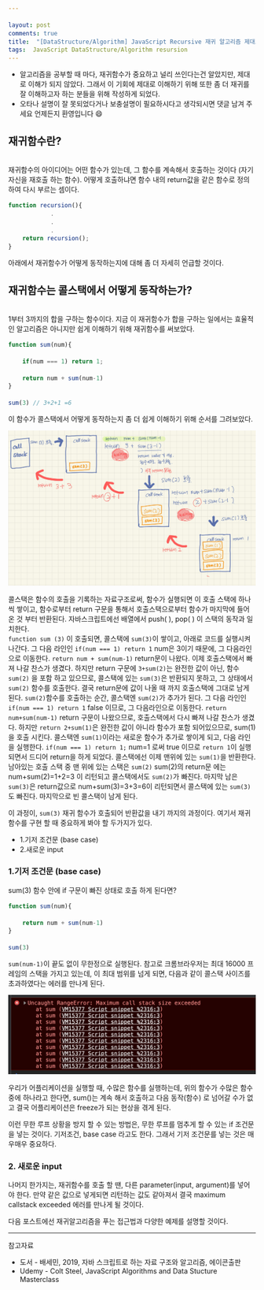 ```yaml
---

layout: post
comments: true
title:  "[DataStructure/Algorithm] JavaScript Recursive 재귀 알고리즘 제대로 이해하기 [1]"
tags:  JavaScript DataStructure/Algorithm resursion
---
```



* 알고리즘을 공부할 때 마다, 재귀함수가 중요하고 널리 쓰인다는건 알았지만, 제대로 이해가 되지 않았다. 그래서 이 기회에 제대로 이해하기 위해 또한 좀 더 재귀를 잘 이해하고자 하는 분들을 위해 작성하게 되었다.
* 오타나 설명이 잘 못되었다거나 보충설명이 필요하시다고 생각되시면 댓글 남겨 주세요 언제든지 환영입니다 😄


## 재귀함수란?

\
재귀함수의 아이디어는 어떤 함수가 있는데, 그 함수를 계속해서 호출하는 것이다 (자기자신을 재호출 하는 함수). 어떻게 호출하냐면 함수 내의 return값을 같은 함수로 정의 하여 다시 부르는 셈이다. 

```javascript
function recursion(){
            .
            .
            .
    return recursion();
}
```
 아래에서 재귀함수가 어떻게 동작하는지에 대해 좀 더 자세히 언급할 것이다.



<!-- ## 재귀 왜 중요하죠? 어디에 쓰이죠?

재귀함수는 어디에나 쓰인다. 많이 쓰이기 때문에 그만큼 중요하다고 생각한다. 심지어 우리가 재귀함수를 써놓고도 재귀함수인줄 모르고 쓰는 경우도 있다. 

자바스크립트에서 Ajax 통신 할 때, JSON.parse / JSON.stringfy 를 쓰는데  

JSON.parse 를 이루는 코드가 대부분 재귀를 이용한 함수가 많이 쓰여졌다.

document.getElementById,
DOM traversal algorithms
에서도 쓰인다.  -->

## 재귀함수는 콜스택에서 어떻게 동작하는가?

\
1부터 3까지의 합을 구하는 함수이다. 지금 이 재귀함수가 합을 구하는 일에서는 효율적인 알고리즘은 아니지만 쉽게 이해하기 위해 재귀함수를 써보았다. 

```javascript
function sum(num){
    
    if(num === 1) return 1;

    return num + sum(num-1) 
}

sum(3) // 3+2+1 =6

```
 

이 함수가 콜스택에서 어떻게 동작하는지 좀 더 쉽게 이해하기 위해 순서를 그려보았다.

![image](/assets/recursion.png)

콜스택은 함수의 호출을 기록하는 자료구조로써, 함수가 실행되면 이 호출 스택에 하나씩 쌓이고, 함수로부터 return 구문을 통해서 호출스택으로부터 함수가 마지막에 들어온 것 부터 반환된다.
자바스크립트에선 배열에서 push( ), pop( ) 이 스택의 동작과 일치한다.\
`function sum (3)` 이 호출되면, 콜스택에 `sum(3)`이 쌓이고, 아래로 코드를 실행시켜 나간다. 그 다음 라인인 
`if(num === 1) return 1` num은 3이기 때문에, 그 다음라인으로 이동한다. 
`return num + sum(num-1)` return문이 나왔다. 이제 호출스택에서 빠져 나갈 찬스가 생겼다. 하지만 return 구문에 `3+sum(2)`는 완전한 값이 아닌, 함수 `sum(2)` 을 포함 하고 있으므로, 콜스택에 있는 `sum(3)`은 반환되지 못하고, 그 상태에서 `sum(2)` 함수를 호출한다. 결국 return문에 값이 나올 때 까지 호출스택에 그대로 남게 된다. `sum(2)`함수를 호출하는 순간, 콜스택엔 `sum(2)`가 추가가 된다. 그 다음 라인인 `if(num === 1) return 1` false 이므로, 그 다음라인으로 이동한다.
`return num+sum(num-1)` return 구문이 나왔으므로, 호출스택에서 다시 빠져 나갈 찬스가 생겼다. 하지만 `return 2+sum(1)`은 완전한 값이 아니라 함수가 포함 되어있으므로, sum(1)을 호출 시킨다. 
콜스택엔 `sum(1)`이라는 새로운 함수가 추가로 쌓이게 되고, 다음 라인을 실행한다. `if(num === 1) return 1;` num=1 로써 true 이므로 `return 1`이 실행되면서 드디어 return을 하게 되었다. 콜스택에선 이제 맨위에 있는 `sum(1)`을 반환한다. 
남아있는 호출 스택 중 맨 위에 있는 스택은 `sum(2)` sum(2)의 return문 에는 num+sum(2)=1+2=3 이 리턴되고 콜스택에서도 `sum(2)`가 빠진다. 마지막 남은 `sum(3)`은 return값으로 num+sum(3)=3+3=6이 리턴되면서 콜스택에 있는 `sum(3)`도 빠진다. 마지막으로 빈 콜스택이 남게 된다.

이 과정이, `sum(3)` 재귀 함수가 호출되어 반환값을 내기 까지의 과정이다.
여기서 재귀함수를 구현 할 때 중요하게 봐야 할 두가지가 있다.  

* 1.기저 조건문 (base case)
* 2.새로운 input 

### 1.기저 조건문 (base case)

sum(3) 함수 안에 if 구문이 빠진 상태로 호출 하게 된다면?

```javascript
function sum(num){
    
    return num + sum(num-1) 
}

sum(3)

```

`sum(num-1)`이 끝도 없이 무한정으로 실행된다. 참고로 크롬브라우저는 최대 16000 프레임의 스택을 가지고 있는데, 이 최대 범위를 넘게 되면, 다음과 같이 콜스택 사이즈를 초과하였다는 에러를 만나게 된다. 

![image](/assets/recursion1.png)

우리가 어플리케이션을 실행할 때, 수많은 함수를 실행하는데, 위의 함수가 수많은 함수중에 하나라고 한다면, sum()는 계속 해서 호출하고 다음 동작(함수) 로 넘어갈 수가 없고 결국 어플리케이션은 freeze가 되는 현상을 겪게 된다. 

이런 무한 루프 상황을 방지 할 수 있는 방법은, 무한 루프를 멈추게 할 수 있는 if 조건문을 넣는 것이다. 기저조건, base case 라고도 한다. 그래서 기저 조건문를 넣는 것은 매우매우 중요하다.

### 2. 새로운 input
나머지 한가지는, 재귀함수를 호출 할 땐, 다른 parameter(input, argument)를 넣어야 한다. 만약 같은 값으로 넣게되면 리턴하는 값도 같아져서 결국 maximum callstack exceeded  에러를 만나게 될 것이다.

다음 포스트에선 재귀알고리즘을 푸는 접근법과 다양한 예제를 설명할 것이다. 

---

참고자료

* 도서 - 배세민, 2019, 자바 스크립트로 하는 자료 구조와 알고리즘, 에이콘출판 
* Udemy - Colt Steel, JavaScript Algorithms and Data Stucture Masterclass 

